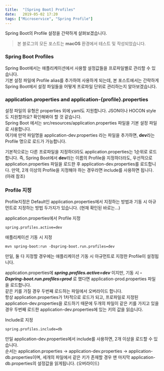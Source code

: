 ```yaml
---
title:  "[Spring Boot] Profiles"
date:   2019-05-02 17:20
tags: ["Microservice", "Spring Profile"]
---
```


Spring Boot의 Profile 설정을 간략하게 살펴보겠습니다.

> 본 블로그의 모든 포스트는 **macOS** 환경에서 테스트 및 작성되었습니다.  

### Spring Boot Profiles

Spring Boot에서는 애플리케이션에서 사용할 설정값들을 프로파일별로 관리할 수 있습니다.  
기본 설정 파일에 Profile alias를 추가하여 사용하게 되는데, 본 포스트에서는 간략하게 Spring Boot에서 설정 파일들을 어떻게 프로파일 단위로 관리하는지 알아보겠습니다.

### application.properties and application-{profile}.properties

설정 파일의 유형은 properties 외에 yaml도 지원합니다. JSON이나 HOCON style도 지원할까요? 확인해봐야 할 것 같습니다.  
Spring Boot 에서는 src/resources/application.properties 파일을 기본 설정 파일로 사용합니다.  
여기에 만약 파일명을 application-dev.properties 라는 파일을 추가하면, **dev**라는 Profile 명으로 로드가 가능합니다.

기본적으로는 다른 프로파일을 지정하더라도 application.properties는 1순위로 로드합니다. 
즉, Spring Boot에서 **dev**라는 이름의 Profile을 지정하더라도, 우선적으로 application.properties 파일을 로드한 후 application-dev.properties를 로드합니다. 만약, 2개 이상의 Profile을 지정해야 하는 경우라면 include를 사용하면 됩니다. (아래 참조)

### Profile 지정

Profile지정은 Default인 application.properties에서 지정하는 방법과 기동 시 아규먼트로 지정하는 방법 두가지가 있습니다. (현재 확인된 바로는...)  

application.properties에서 Profile 지정
```
spring.profiles.active=dev
```

애플리케이션 기동 시 지정
```
mvn spring-boot:run -Dspring-boot.run.profiles=dev
```

만일, 둘 다 지정할 경우에는 애플리케이션 기동 시 아규먼트로 지정한 Profile이 설정됩니다.

application.properties에 ***spring.profiles.active=dev*** 이지만, 기동 시 ***-Dspring-boot.run.profiles=prod*** 로 했다면 application-prod.properties 파일을 로드합니다.  
같은 키를 가질 경우 두번째 로드하는 파일에서 오버라이드 합니다.  
항상 application.properties가 1차적으로 로드가 되고, 프로파일로 지정된 application-dev.properties을 로드하기 때문에 두개의 파일이 같은 키를 가지고 있을 경우 두번째 로드한 application-dev.properties에 있는 키의 값을 읽습니다.

Include로 지정
```
spring.profiles.include=db
```

만일 application-dev.properties에서 include를 사용하면, 2개 이상을 로드할 수 있습니다.  
순서는 application.properties -> application-dev.properties -> application-db.properties이며, 세개의 파일에서 같은 키가 존재할 경우 맨 마지막 application-db.properties의 설정값을 읽게됩니다. (오버라이드)
